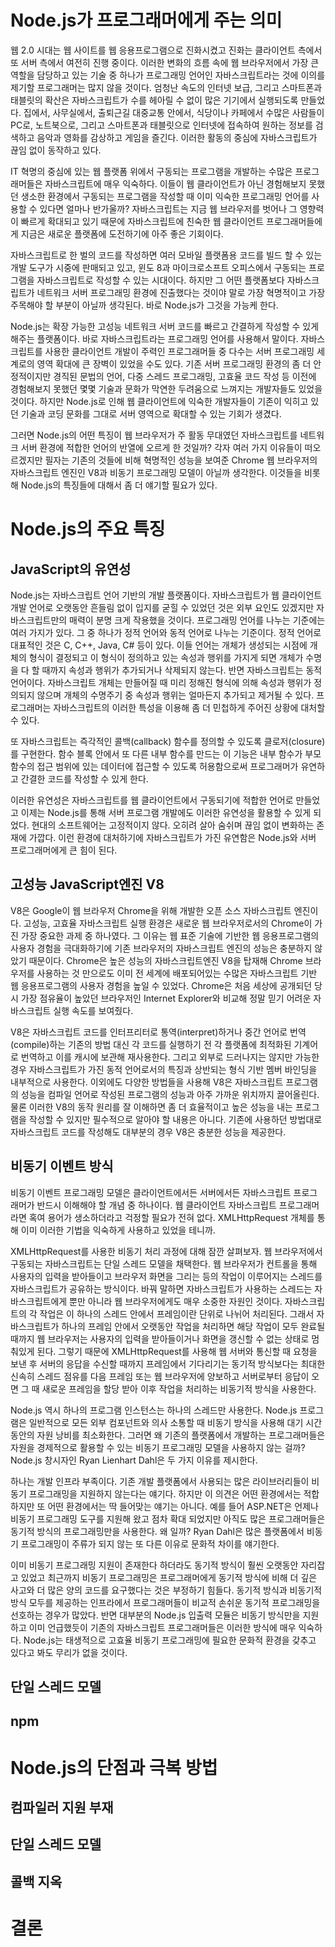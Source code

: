Node.js가 프로그래머에게 주는 의미
==================================

웹 2.0 시대는 웹 사이트를 웹 응용프로그램으로 진화시켰고 진화는 클라이언트 측에서 또 서버 측에서 여전히 진행 중이다. 이러한 변화의 흐름 속에 웹 브라우저에서 가장 큰 역할을 담당하고 있는 기술 중 하나가 프로그래밍 언어인 자바스크립트라는 것에 이의를 제기할 프로그래머는 많지 않을 것이다. 엄청난 속도의 인터넷 보급, 그리고 스마트폰과 태블릿의 확산은 자바스크립트가 수를 헤아릴 수 없이 많은 기기에서 실행되도록 만들었다. 집에서, 사무실에서, 출퇴근길 대중교통 안에서, 식당이나 카페에서 수많은 사람들이 PC로, 노트북으로, 그리고 스마트폰과 태블릿으로 인터넷에 접속하여 원하는 정보를 검색하고 음악과 영화를 감상하고 게임을 즐긴다. 이러한 활동의 중심에 자바스크립트가 끊임 없이 동작하고 있다.

IT 혁명의 중심에 있는 웹 플랫폼 위에서 구동되는 프로그램을 개발하는 수많은 프로그래머들은 자바스크립트에 매우 익숙하다. 이들이 웹 클라이언트가 아닌 경험해보지 못했던 생소한 환경에서 구동되는 프로그램을 작성할 때 이미 익숙한 프로그래밍 언어를 사용할 수 있다면 얼마나 반가울까? 자바스크립트는 지금 웹 브라우저를 벗어나 그 영향력이 빠르게 확대되고 있기 때문에 자바스크립트에 친숙한 웹 클라이언트 프로그래머들에게 지금은 새로운 플랫폼에 도전하기에 아주 좋은 기회이다.

자바스크립트로 한 벌의 코드를 작성하면 여러 모바일 플랫폼용 코드를 빌드 할 수 있는 개발 도구가 시중에 판매되고 있고, 윈도 8과 마이크로소프트 오피스에서 구동되는 프로그램을 자바스크립트로 작성할 수 있는 시대이다. 하지만 그 어떤 플랫폼보다 자바스크립트가 네트워크 서버 프로그래밍 환경에 진출했다는 것이야 말로 가장 혁명적이고 가장 주목해야 할 부분이 아닐까 생각된다. 바로 Node.js가 그것을 가능케 한다.

Node.js는 확장 가능한 고성능 네트워크 서버 코드를 빠르고 간결하게 작성할 수 있게 해주는 플랫폼이다. 바로 자바스크립트라는 프로그래밍 언어를 사용해서 말이다. 자바스크립트를 사용한 클라이언트 개발이 주력인 프로그래머들 중 다수는 서버 프로그래밍 세계로의 영역 확대에 큰 장벽이 있었을 수도 있다. 기존 서버 프로그래밍 환경의 좀 더 안정적이지만 경직된 문법의 언어, 다중 스레드 프로그래밍, 고효율 코드 작성 등 이전에 경험해보지 못했던 몇몇 기술과 문화가 막연한 두려움으로 느껴지는 개발자들도 있었을 것이다. 하지만 Node.js로 인해 웹 클라이언트에 익숙한 개발자들이 기존이 익히고 있던 기술과 코딩 문화를 그대로 서버 영역으로 확대할 수 있는 기회가 생겼다.

그러면 Node.js의 어떤 특징이 웹 브라우저가 주 활동 무대였던 자바스크립트를 네트워크 서버 환경에 적합한 언어의 반열에 오르게 한 것일까? 각자 여러 가지 이유들이 떠오르겠지만 필자는 기존의 것들에 비해 혁명적인 성능을 보여준 Chrome 웹 브라우저의 자바스크립트 엔진인 V8과 비동기 프로그래밍 모델이 아닐까 생각한다. 이것들을 비롯해 Node.js의 특징들에 대해서 좀 더 얘기할 필요가 있다.

Node.js의 주요 특징
===================

JavaScript의 유연성
-------------------

Node.js는 자바스크립트 언어 기반의 개발 플랫폼이다. 자바스크립트가 웹 클라이언트 개발 언어로 오랫동안 흔들림 없이 입지를 굳힐 수 있었던 것은 외부 요인도 있겠지만 자바스크립트만의 매력이 분명 크게 작용했을 것이다. 프로그래밍 언어를 나누는 기준에는 여러 가지가 있다. 그 중 하나가 정적 언어와 동적 언어로 나누는 기준이다. 정적 언어로 대표적인 것은 C, C++, Java, C# 등이 있다. 이들 언어는 개체가 생성되는 시점에 개체의 형식이 결정되고 이 형식이 정의하고 있는 속성과 행위를 가지게 되면 개체가 수명을 다 할 때까지 속성과 행위가 추가되거나 삭제되지 않는다. 반면 자바스크립트는 동적 언어이다. 자바스크립트 개체는 만들어질 때 미리 정해진 형식에 의해 속성과 행위가 정의되지 않으며 개체의 수명주기 중 속성과 행위는 얼마든지 추가되고 제거될 수 있다. 프로그래머는 자바스크립트의 이러한 특성을 이용해 좀 더 민첩하게 주어진 상황에 대처할 수 있다.

또 자바스크립트는 즉각적인 콜백(callback) 함수를 정의할 수 있도록 클로저(closure)를 구현한다. 함수 블록 안에서 또 다른 내부 함수를 만드는 이 기능은 내부 함수가 부모 함수의 접근 범위에 있는 데이터에 접근할 수 있도록 허용함으로써 프로그래머가 유연하고 간결한 코드를 작성할 수 있게 한다.

이러한 유연성은 자바스크립트를 웹 클라이언트에서 구동되기에 적합한 언어로 만들었고 이제는 Node.js를 통해 서버 프로그램 개발에도 이러한 유연성을 활용할 수 있게 되었다. 현대의 소프트웨어는 고정적이지 않다. 오히려 살아 숨쉬며 끊임 없이 변화하는 존재에 가깝다. 이런 환경에 대처하기에 자바스크립트가 가진 유연함은 Node.js와 서버 프로그래머에게 큰 힘이 된다.

고성능 JavaScript엔진 V8
------------------------

V8은 Google이 웹 브라우저 Chrome을 위해 개발한 오픈 소스 자바스크립트 엔진이다. 고성능, 고효율 자바스크립트 실행 환경은 새로운 웹 브라우저로서의 Chrome이 가진 가장 중요한 과제 중 하나였다. 그 이유는 웹 표준 기술에 기반한 웹 응용프로그램의 사용자 경험을 극대화하기에 기존 브라우저의 자바스크립트 엔진의 성능은 충분하지 않았기 때문이다. Chrome은 높은 성능의 자바스크립트엔진 V8을 탑재해 Chrome 브라우저를 사용하는 것 만으로도 이미 전 세계에 배포되어있는 수많은 자바스크립트 기반 웹 응용프로그램의 사용자 경험을 높일 수 있었다. Chrome은 처음 세상에 공개되던 당시 가장 점유율이 높았던 브라우저인 Internet Explorer와 비교해 정말 믿기 어려운 자바스크립트 실행 속도를 보여줬다.

V8은 자바스크립트 코드를 인터프리터로 통역(interpret)하거나 중간 언어로 번역(compile)하는 기존의 방법 대신 각 코드를 실행하기 전 각 플랫폼에 최적화된 기계어로 번역하고 이를 캐시에 보관해 재사용한다. 그리고 외부로 드러나지는 않지만 가능한 경우 자바스크립트가 가진 동적 언어로서의 특징과 상반되는 형식 기반 멤버 바인딩을 내부적으로 사용한다. 이외에도 다양한 방법들을 사용해 V8은 자바스크립트 프로그램의 성능을 컴파일 언어로 작성된 프로그램의 성능과 아주 가까운 위치까지 끌어올린다. 물론 이러한 V8의 동작 원리를 잘 이해하면 좀 더 효율적이고 높은 성능을 내는 프로그램을 작성할 수 있지만 필수적으로 알아야 할 내용은 아니다. 기존에 사용하던 방법대로 자바스크립트 코드를 작성해도 대부분의 경우 V8은 충분한 성능을 제공한다.

비동기 이벤트 방식
------------------

비동기 이벤트 프로그래밍 모델은 클라이언트에서든 서버에서든 자바스크립트 프로그래머가 반드시 이해해야 할 개념 중 하나이다. 웹 클라이언트 자바스크립트 프로그래머라면 혹여 용어가 생소하더라고 걱정할 필요가 전혀 없다. XMLHttpRequest 개체를 통해 이미 이러한 기법을 익숙하게 사용하고 있었을 테니까.

XMLHttpRequest를 사용한 비동기 처리 과정에 대해 잠깐 살펴보자. 웹 브라우저에서 구동되는 자바스크립트는 단일 스레드 모델을 채택한다. 웹 브라우저가 컨트롤을 통해 사용자의 입력을 받아들이고 브라우저 화면을 그리는 등의 작업이 이루어지는 스레드를 자바스크립트가 공유하는 방식이다. 바꿔 말하면 자바스크립트가 사용하는 스레드는 자바스크립트에게 뿐만 아니라 웹 브라우저에게도 매우 소중한 자원인 것이다. 자바스크립트의 각 작업은 이 하나의 스레드 안에서 프레임이란 단위로 나뉘어 처리된다. 그래서 자바스크립트가 하나의 프레임 안에서 오랫동안 작업을 처리하면 해당 작업이 모두 완료될 때까지 웹 브라우저는 사용자의 입력을 받아들이거나 화면을 갱신할 수 없는 상태로 멈춰있게 된다. 그렇기 때문에 XMLHttpRequest를 사용해 웹 서버와 통신할 때 요청을 보낸 후 서버의 응답을 수신할 때까지 프레임에서 기다리기는 동기적 방식보다는 최대한 신속히 스레드 점유를 다음 프레임 또는 웹 브라우저에 양보하고 서버로부터 응답이 오면 그 때 새로운 프레임을 할당 받아 이후 작업을 처리하는 비동기적 방식을 사용한다.

Node.js 역시 하나의 프로그램 인스턴스는 하나의 스레드만 사용한다. Node.js 프로그램은 일반적으로 모든 외부 컴포넌트와 의사 소통할 때 비동기 방식을 사용해 대기 시간 동안의 자원 낭비를 최소화한다. 그러면 왜 기존의 플랫폼에서 개발하는 프로그래머들은 자원을 경제적으로 활용할 수 있는 비동기 프로그래밍 모델을 사용하지 않는 걸까? Node.js 창시자인 Ryan Lienhart Dahl은 두 가지 이유를 제시한다.

하나는 개발 인프라 부족이다. 기존 개발 플랫폼에서 사용되는 많은 라이브러리들이 비동기 프로그래밍을 지원하지 않는다는 얘기다. 하지만 이 의견은 어떤 환경에서는 적합하지만 또 어떤 환경에서는 딱 들어맞는 얘기는 아니다. 예를 들어 ASP.NET은 언제나 비동기 프로그래밍 도구를 지원해 왔고 점차 확대 되었지만 아직도 많은 프로그래머들은 동기적 방식의 프로그래밍만을 사용한다. 왜 일까? Ryan Dahl은 많은 플랫폼에서 비동기 프로그래밍이 주류가 되지 않는 또 다른 이유로 문화적 차이를 얘기한다.

이미 비동기 프로그래밍 지원이 존재한다 하더라도 동기적 방식이 훨씬 오랫동안 자리잡고 있었고 최근까지 비동기 프로그래밍은 프로그래머에게 동기적 방식에 비해 더 깊은 사고와 더 많은 양의 코드를 요구했다는 것은 부정하기 힘들다. 동기적 방식과 비동기적 방식 모두를 제공하는 인프라에서 프로그래머들이 비교적 손쉬운 동기적 프로그래밍을 선호하는 경우가 많았다. 반면 대부분의 Node.js 입출력 모듈은 비동기 방식만을 지원하고 이미 언급했듯이 기존의 자바스크립트 프로그래머들은 이러한 방식에 매우 익숙하다. Node.js는 태생적으로 고효율 비동기 프로그래밍에 필요한 문화적 환경을 갖추고 있다고 봐도 무리가 없을 것이다.

단일 스레드 모델
----------------

npm
---

Node.js의 단점과 극복 방법
==========================

컴파일러 지원 부재
------------------

단일 스레드 모델
----------------

콜백 지옥
---------

결론
====
